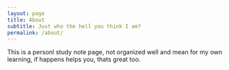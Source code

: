 ```yaml
---
layout: page
title: About
subtitle: Just who the hell you think I am?
permalink: /about/
---
```


This is a personl study note page, not organized well and mean for my own learning, if happens helps you, thats great too.

